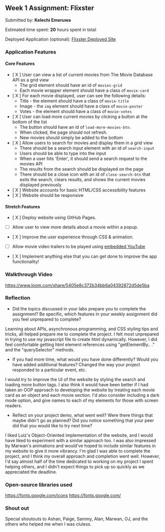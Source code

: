 ## Week 1 Assignment: Flixster

Submitted by: **Kelechi Emeruwa**

Estimated time spent: **20** hours spent in total

Deployed Application (optional): [Flixster Deployed Site](https://kelach.github.io/)

### Application Features

#### Core Features

- [ X ] User can view a list of current movies from The Movie Database API as a grid view
  - The grid element should have an id of `movies-grid`
  - Each movie wrapper element should have a class of `movie-card`
- [ X ] For each movie displayed, user can see the following details:
  - Title - the element should have a class of `movie-title`
  - Image - the `img` element should have a class of `movie-poster`
  - Votes - the element should have a class of `movie-votes`
- [ X ] User can load more current movies by clicking a button at the bottom of the list
  - The button should have an id of `load-more-movies-btn`.
  - When clicked, the page should not refresh.
  - New movies should simply be added to the bottom
- [ X ] Allow users to search for movies and display them in a grid view
  - There should be a search input element with an id of `search-input`
  - Users should be able to type into the input
  - When a user hits 'Enter', it should send a search request to the movies API
  - The results from the search should be displayed on the page
  - There should be a close icon with an id of `close-search-btn` that exits the search, clears results, and shows the current movies displayed previously
- [ X ] Website accounts for basic HTML/CSS accessibility features
- [ X ] Website should be responsive

#### Stretch Features

- [ X ] Deploy website using GitHub Pages.
- [ ] Allow user to view more details about a movie within a popup.
- [ X ] Improve the user experience through CSS & animation.
- [ ] Allow movie video trailers to be played using [embedded YouTube](https://support.google.com/youtube/answer/171780?hl=en)
- [ X ] Implement anything else that you can get done to improve the app functionality!

### Walkthrough Video
https://www.loom.com/share/5405e8c372b34bb6a04392872d5de5ba


### Reflection

- Did the topics discussed in your labs prepare you to complete the assignment? Be specific, which features in your weekly assignment did you feel unprepared to complete?

Learning about APIs, asynchronous programming, and CSS styling tips and tricks, all helped prepare me to complete the project. I felt most unprepared in trying to use my javascript file to create html dynamically. However, I did feel comfortable getting html element references using "getElementBy.. ." and the "querySelector" methods.  

- If you had more time, what would you have done differently? Would you have added additional features? Changed the way your project responded to a particular event, etc.
  
I would try to improve the UI of the website by styling the search and loading more button tags. I also think it would have been better if I had taken an OOP approach to developing the website by treating each movie card as an object and each movie section. I'd also consider including a dark mode option, and give names to each of my elements for those with screen readers. 

- Reflect on your project demo, what went well? Were there things that maybe didn't go as planned? Did you notice something that your peer did that you would like to try next time?

I liked Luiz's Object-Oriented implementation of the website, and I would have liked to experiment with a similar approach too. I was also impressed by Marwan's animations and would've hoped to include similar features in my website to give it more vibrancy. I'm glad I was able to complete the project, and I think my overall approach and completion went well. However, I'd say almost half of the time dedicated to working on my project I spent helping others, and I didn't expect things to pick up so quickly as we appreciated the deadline.  

### Open-source libraries used
https://fonts.google.com/icons
https://fonts.google.com/


### Shout out

Special shoutouts to Ashan, Paige, Sammy, Alan, Marwan, OJ, and the others who helped me when I was cluless.  
